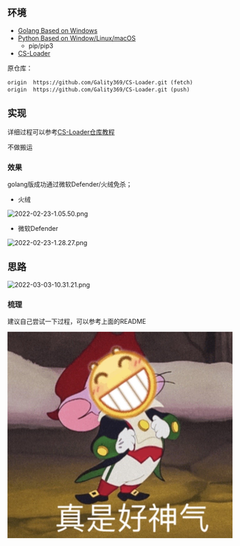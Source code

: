 ## 环境

- [Golang Based on Windows](https://go.dev/doc/install)
- [Python Based on Window/Linux/macOS](https://www.python.org/downloads/)
    - pip/pip3
- [CS-Loader](https://github.com/Gality369/CS-Loader.git)

原仓库：

```
origin	https://github.com/Gality369/CS-Loader.git (fetch)
origin	https://github.com/Gality369/CS-Loader.git (push)
```

## 实现

详细过程可以参考[CS-Loader仓库教程](https://github.com/Gality369/CS-Loader/blob/master/README.md#%E4%BD%BF%E7%94%A8)

不做搬运

### 效果

golang版成功通过微软Defender/火绒免杀；

- 火绒

![2022-02-23-1.05.50.png](https://image.isisy.com/images/2022/02/24/2022-02-23-1.05.50.png)

- 微软Defender

![2022-02-23-1.28.27.png](https://image.isisy.com/images/2022/02/24/2022-02-23-1.28.27.png)

## 思路

![2022-03-03-10.31.21.png](https://image.isisy.com/images/2022/03/03/2022-03-03-10.31.21.png)

### 梳理

建议自己尝试一下过程，可以参考上面的README

![](golang/loader.jpg)